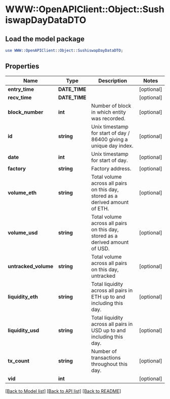 # WWW::OpenAPIClient::Object::SushiswapDayDataDTO

## Load the model package
```perl
use WWW::OpenAPIClient::Object::SushiswapDayDataDTO;
```

## Properties
Name | Type | Description | Notes
------------ | ------------- | ------------- | -------------
**entry_time** | **DATE_TIME** |  | [optional] 
**recv_time** | **DATE_TIME** |  | [optional] 
**block_number** | **int** | Number of block in which entity was recorded. | [optional] 
**id** | **string** | Unix timestamp for start of day / 86400 giving a unique day index. | [optional] 
**date** | **int** | Unix timestamp for start of day. | [optional] 
**factory** | **string** | Factory address. | [optional] 
**volume_eth** | **string** | Total volume across all pairs on this day, stored as a derived amount of ETH. | [optional] 
**volume_usd** | **string** | Total volume across all pairs on this day, stored as a derived amount of USD. | [optional] 
**untracked_volume** | **string** | Total volume across all pairs on this day, untracked | [optional] 
**liquidity_eth** | **string** | Total liquidity across all pairs in ETH up to and including this day. | [optional] 
**liquidity_usd** | **string** | Total liquidity across all pairs in USD up to and including this day. | [optional] 
**tx_count** | **string** | Number of transactions throughout this day. | [optional] 
**vid** | **int** |  | [optional] 

[[Back to Model list]](../README.md#documentation-for-models) [[Back to API list]](../README.md#documentation-for-api-endpoints) [[Back to README]](../README.md)


